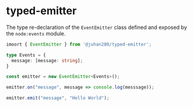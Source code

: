 # typed-emitter

The type re-declaration of the `EventEmitter` class defined and exposed by the `node:events` module.

```ts
imoort { EventEmitter } from '@juhan280/typed-emitter';

type Events = {
  message: [message: string];
}

const emitter = new EventEmitter<Events>();

emitter.on("message", message => console.log(messsage));

emitter.emit("message", "Hello World");
```

